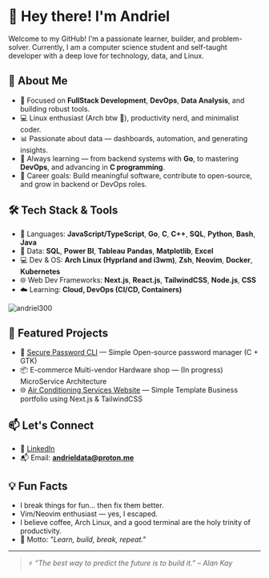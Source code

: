 # 👋 Hey there! I'm Andriel

Welcome to my GitHub! I'm a passionate learner, builder, and problem-solver. Currently, I am a computer science student and self-taught developer with a deep love for technology, data, and Linux.

## 🚀 About Me

- 🎯 Focused on **FullStack Development**, **DevOps**, **Data Analysis**, and building robust tools.
- 💻 Linux enthusiast (Arch btw 🚀), productivity nerd, and minimalist coder.
- 📊 Passionate about data — dashboards, automation, and generating insights.
- 🌱 Always learning — from backend systems with **Go**, to mastering **DevOps**, and advancing in **C programming**.
- 🎯 Career goals: Build meaningful software, contribute to open-source, and grow in backend or DevOps roles.

## 🛠️ Tech Stack & Tools

- 🔧 Languages: **JavaScript/TypeScript**, **Go**, **C**, **C++**, **SQL**, **Python**, **Bash**, **Java**
- 🧠 Data: **SQL**, **Power BI**, **Tableau** **Pandas**, **Matplotlib**, **Excel**
- 💻 Dev & OS: **Arch Linux (Hyprland and i3wm)**, **Zsh**, **Neovim**, **Docker**, **Kubernetes**
- 🌐 Web Dev Frameworks: **Next.js**, **React.js**, **TailwindCSS**, **Node.js**, **CSS**
- ☁️ Learning: **Cloud, DevOps (CI/CD, Containers)**
<p><img align="center" src="https://github-readme-stats.vercel.app/api/top-langs?username=andriel300&show_icons=true&locale=en&layout=compact" alt="andriel300" /></p>

## 🌟 Featured Projects

- 🔐 [Secure Password CLI](https://github.com/andriel300/secure-password-cli) — Simple Open-source password manager (C + GTK)
- 📦 E-commerce Multi-vendor Hardware shop — (In progress) MicroService Architecture
- 🌐 [Air Conditioning Services Website](https://github.com/andriel300/refrigeracao-website) — Simple Template Business portfolio using Next.js & TailwindCSS

## 📫 Let's Connect

- 💼 [LinkedIn](https://www.linkedin.com/in/andrieljose/)
- 📬 Email: **andrieldata@proton.me**

## 💡 Fun Facts

- I break things for fun... then fix them better.
- Vim/Neovim enthusiast — yes, I escaped.
- I believe coffee, Arch Linux, and a good terminal are the holy trinity of productivity.
- 🚀 Motto: *"Learn, build, break, repeat."*

---

> ⚡ *“The best way to predict the future is to build it.” – Alan Kay*
